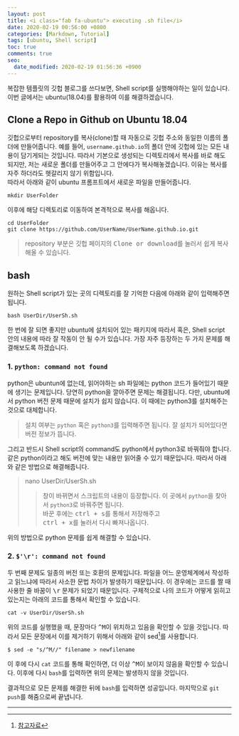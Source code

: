 ```yaml
---
layout: post
title: <i class="fab fa-ubuntu"> executing .sh file</i>
date: 2020-02-19 00:56:00 +0800
categories: [Markdown, Tutorial]
tags: [ubuntu, Shell script]
toc: true
comments: true
seo:
  date_modified: 2020-02-19 01:56:36 +0900
---
```


복잡한 템플릿의 깃헙 블로그를 쓰다보면, Shell script를 실행해야하는 일이 있습니다.  
이번 글에서는 ubuntu(18.04)를 활용하여 이를 해결하겠습니다.

## Clone a Repo in Github on Ubuntu 18.04
깃헙으로부터 repository를 복사(clone)할 때 자동으로 깃헙 주소와 동일한 이름의 폴더에 만들어줍니다. 예를 들어, `username.github.io`의 폴더 안에 깃헙에 있는 모든 내용이 담기게되는 것입니다.
따라서 기본으로 생성되는 디렉토리에서 복사를 바로 해도 되지만, 저는 새로운 폴더를 만들어주고 그 안에다가 복사해놓겠습니다. 이유는 복사를 자주 하더라도 헷갈리지 않기 위함입니다.  
따라서 아래와 같이 ubuntu 프롬프트에서 새로운 파일을 만들어줍니다.  
```
mkdir UserFolder
```
이후에 해당 디렉토리로 이동하여 본격적으로 복사를 해옵니다.  
```
cd UserFolder  
git clone https://github.com/UserName/UserName.github.io.git
```
> repository 부분은 깃헙 페이지의 <kbd>Clone or download</kbd>를 눌러서 쉽게 복사해올 수 있습니다.  

## bash  
원하는 Shell script가 있는 곳의 디렉토리를 잘 기억한 다음에 아래와 같이 입력해주면 됩니다.
```
bash UserDir/UserSh.sh
```

한 번에 잘 되면 좋지만 ubuntu에 설치되어 있는 패키지에 따라서 혹은, Shell script 안의 내용에 따라 잘 작동이 안 될 수가 있습니다.
가장 자주 등장하는 두 가지 문제를 해결해보도록 하겠습니다.  


### 1. `python: command not found`

python은 ubuntun에 없는데, 읽어야하는 sh 파일에는 python 코드가 들어있기 때문에 생기는 문제입니다. 당연히 python을 깔아주면 문제는 해결됩니다. 다만, ubuntu에서 python 버전 문제 때문에 설치가 쉽지 않습니다. 이 때에는 python3를 설치해주는 것으로 대체합니다.  
> 설치 여부는 `python` 혹은 `python3`를 입력해주면 됩니다. 잘 설치가 되어있다면 버전 정보가 뜹니다.  

그리고 반드시 Shell script의 command도 python에서 python3로 바꿔줘야 합니다. 같은 python이라고 해도 버전에 맞는 내용만 읽어줄 수 있기 때문입니다. 따라서 아래와 같은 방법으로 해결해줍니다.  
> nano UserDir/UserSh.sh
>> 창이 바뀌면서 스크립트의 내용이 등장합니다. 이 곳에서 `python`을 찾아서 `python3`로 바꿔주면 됩니다.  
>> 바꾼 후에는 <kbd>ctrl + s</kbd>를 통해서 저장해주고  
>> <kbd>ctrl + x</kbd>를 눌러서 다시 빠져나옵니다.  

위의 방법으로 python 문제를 쉽게 해결할 수 있습니다.  

### 2. `$'\r': command not found`

두 번째 문제도 일종의 버전 또는 호환의 문제입니다. 파일을 어느 운영체계에서 작성하고 읽느냐에 따라서 사소한 문법 차이가 발생하기 때문입니다.
이 경우에는 코드를 짤 때 사용한 줄 바꿈이 <kbd>\r</kbd> 문제가 되었기 때문입니다. 구체적으로 나의 코드가 어떻게 읽히고 있는지는 아래의 코드를 통해서 확인할 수 있습니다.  

```
cat -v UserDir/UserSh.sh
```

위의 코드를 실행했을 때, 문장마다 <kbd>^M</kbd>이 위치하고 있음을 확인할 수 있을 것입니다. 따라서 모든 문장에서 이를 제거하기 위해서 아래와 같이 sed[^sed]를 사용합니다.  
```
$ sed -e "s/^M//" filename > newfilename
```

이 후에 다시 `cat` 코드를 통해 확인하면, 더 이상 <kbd>^M</kbd>이 보이지 않음을 확인할 수 있습니다. 이후에 다시 `bash`를 입력하면 위의 문제는 발생하지 않을 것입니다.  


결과적으로 모든 문제를 해결한 뒤에 `bash`를 입력하면 성공입니다. 마지막으로 `git push`를 해줌으로써 끝냅니다.

***
[^sed]: [참고자료](https://javarevisited.blogspot.com/2016/09/how-to-remove-ctrl-m-characters-from-file-in-unix-linux.html)

